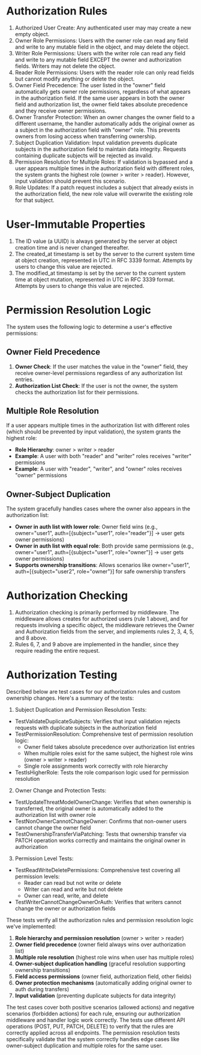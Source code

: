 # Authorization Rules

1. Authorized User Create: Any authenticated user may may create a new empty object.
2. Owner Role Permissions: Users with the owner role can read any field and write to any mutable field in the object, and may delete the object.
3. Writer Role Permissions: Users with the writer role can read any field and write to any mutable field EXCEPT the owner and authorization fields. Writers may not delete the object.
4. Reader Role Permissions: Users with the reader role can only read fields but cannot modify anything or delete the object.
5. Owner Field Precedence: The user listed in the "owner" field automatically gets owner role permissions, regardless of what appears in the authorization field. If the same user appears in both the owner field and authorization list, the owner field takes absolute precedence and they receive owner permissions.
6. Owner Transfer Protection: When an owner changes the owner field to a different username, the handler automatically adds the original owner as a subject in the authorization field with "owner" role. This prevents owners from losing access when transferring ownership.
7. Subject Duplication Validation: Input validation prevents duplicate subjects in the authorization field to maintain data integrity. Requests containing duplicate subjects will be rejected as invalid.
8. Permission Resolution for Multiple Roles: If validation is bypassed and a user appears multiple times in the authorization field with different roles, the system grants the highest role (owner > writer > reader). However, input validation should prevent this scenario.
9. Role Updates: If a patch request includes a subject that already exists in the authorization field, the new role value will overwrite the existing role for that subject.

# User-Immutable Properties

1. The ID value (a UUID) is always generated by the server at object creation time and is never changed thereafter.
2. The created_at timestamp is set by the server to the current system time at object creation, represented in UTC in RFC 3339 format. Attempts by users to change this value are rejected.
3. The modified_at timestamp is set by the server to the current system time at object mutation, represented in UTC in RFC 3339 format. Attempts by users to change this value are rejected.

# Permission Resolution Logic

The system uses the following logic to determine a user's effective permissions:

## Owner Field Precedence
1. **Owner Check**: If the user matches the value in the "owner" field, they receive owner-level permissions regardless of any authorization list entries.
2. **Authorization List Check**: If the user is not the owner, the system checks the authorization list for their permissions.

## Multiple Role Resolution  
If a user appears multiple times in the authorization list with different roles (which should be prevented by input validation), the system grants the highest role:
- **Role Hierarchy**: owner > writer > reader
- **Example**: A user with both "reader" and "writer" roles receives "writer" permissions
- **Example**: A user with "reader", "writer", and "owner" roles receives "owner" permissions

## Owner-Subject Duplication
The system gracefully handles cases where the owner also appears in the authorization list:
- **Owner in auth list with lower role**: Owner field wins (e.g., owner="user1", auth=[{subject="user1", role="reader"}] → user gets owner permissions)
- **Owner in auth list with equal role**: Both provide same permissions (e.g., owner="user1", auth=[{subject="user1", role="owner"}] → user gets owner permissions)
- **Supports ownership transitions**: Allows scenarios like owner="user1", auth=[{subject="user2", role="owner"}] for safe ownership transfers

# Authorization Checking

1. Authorization checking is primarily performed by middleware. The middleware allows creates for authorized users (rule 1 above), and for requests involving a specific object, the middleware retrieves the Owner and Authorization fields from the server, and implements rules 2, 3, 4, 5, and 8 above.
2. Rules 6, 7, and 9 above are implemented in the handler, since they require reading the entire request.

# Authorization Testing

Described below are test cases for our authorization rules and custom ownership changes. Here's a summary of the tests:

1. Subject Duplication and Permission Resolution Tests:

- TestValidateDuplicateSubjects: Verifies that input validation rejects requests with duplicate subjects in the authorization field
- TestPermissionResolution: Comprehensive test of permission resolution logic:
  - Owner field takes absolute precedence over authorization list entries
  - When multiple roles exist for the same subject, the highest role wins (owner > writer > reader) 
  - Single role assignments work correctly with role hierarchy
- TestIsHigherRole: Tests the role comparison logic used for permission resolution

2. Owner Change and Protection Tests:

- TestUpdateThreatModelOwnerChange: Verifies that when ownership is transferred, the original owner is automatically added to the authorization list with owner role
- TestNonOwnerCannotChangeOwner: Confirms that non-owner users cannot change the owner field
- TestOwnershipTransferViaPatching: Tests that ownership transfer via PATCH operation works correctly and maintains the
  original owner in authorization

3. Permission Level Tests:

- TestReadWriteDeletePermissions: Comprehensive test covering all permission levels:
  - Reader can read but not write or delete
  - Writer can read and write but not delete
  - Owner can read, write, and delete
- TestWriterCannotChangeOwnerOrAuth: Verifies that writers cannot change the owner or authorization fields

These tests verify all the authorization rules and permission resolution logic we've implemented:

1. **Role hierarchy and permission resolution** (owner > writer > reader)
2. **Owner field precedence** (owner field always wins over authorization list)
3. **Multiple role resolution** (highest role wins when user has multiple roles)
4. **Owner-subject duplication handling** (graceful resolution supporting ownership transitions)
5. **Field access permissions** (owner field, authorization field, other fields)
6. **Owner protection mechanisms** (automatically adding original owner to auth during transfers)
7. **Input validation** (preventing duplicate subjects for data integrity)

The test cases cover both positive scenarios (allowed actions) and negative scenarios (forbidden actions) for each rule,
ensuring our authorization middleware and handler logic work correctly. The tests use different API operations (POST, PUT, PATCH, DELETE) to verify that the rules are correctly applied across all endpoints. The permission resolution tests specifically validate that the system correctly handles edge cases like owner-subject duplication and multiple roles for the same user.
